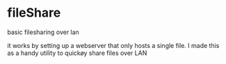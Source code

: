# fileShare
basic filesharing over lan

it works by setting up a webserver that only  hosts a single file.
I made this as a handy utility to quickøy share files over LAN
